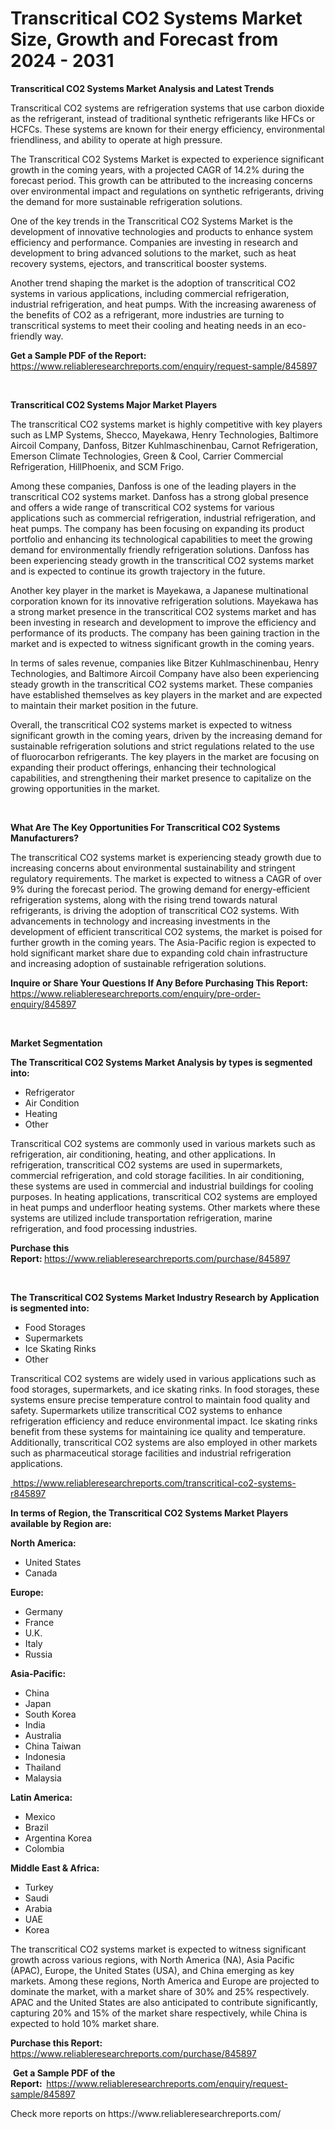 <p><h1>Transcritical CO2 Systems Market Size, Growth and Forecast from 2024 - 2031</h1></p><p><strong>Transcritical CO2 Systems Market Analysis and Latest Trends</strong></p>
<p><p>Transcritical CO2 systems are refrigeration systems that use carbon dioxide as the refrigerant, instead of traditional synthetic refrigerants like HFCs or HCFCs. These systems are known for their energy efficiency, environmental friendliness, and ability to operate at high pressure.</p><p>The Transcritical CO2 Systems Market is expected to experience significant growth in the coming years, with a projected CAGR of 14.2% during the forecast period. This growth can be attributed to the increasing concerns over environmental impact and regulations on synthetic refrigerants, driving the demand for more sustainable refrigeration solutions.</p><p>One of the key trends in the Transcritical CO2 Systems Market is the development of innovative technologies and products to enhance system efficiency and performance. Companies are investing in research and development to bring advanced solutions to the market, such as heat recovery systems, ejectors, and transcritical booster systems.</p><p>Another trend shaping the market is the adoption of transcritical CO2 systems in various applications, including commercial refrigeration, industrial refrigeration, and heat pumps. With the increasing awareness of the benefits of CO2 as a refrigerant, more industries are turning to transcritical systems to meet their cooling and heating needs in an eco-friendly way.</p></p>
<p><strong>Get a Sample PDF of the Report:&nbsp;</strong> <a href="https://www.reliableresearchreports.com/enquiry/request-sample/845897">https://www.reliableresearchreports.com/enquiry/request-sample/845897</a></p>
<p>&nbsp;</p>
<p><strong>Transcritical CO2 Systems Major Market Players</strong></p>
<p><p>The transcritical CO2 systems market is highly competitive with key players such as LMP Systems, Shecco, Mayekawa, Henry Technologies, Baltimore Aircoil Company, Danfoss, Bitzer Kuhlmaschinenbau, Carnot Refrigeration, Emerson Climate Technologies, Green & Cool, Carrier Commercial Refrigeration, HillPhoenix, and SCM Frigo. </p><p>Among these companies, Danfoss is one of the leading players in the transcritical CO2 systems market. Danfoss has a strong global presence and offers a wide range of transcritical CO2 systems for various applications such as commercial refrigeration, industrial refrigeration, and heat pumps. The company has been focusing on expanding its product portfolio and enhancing its technological capabilities to meet the growing demand for environmentally friendly refrigeration solutions. Danfoss has been experiencing steady growth in the transcritical CO2 systems market and is expected to continue its growth trajectory in the future.</p><p>Another key player in the market is Mayekawa, a Japanese multinational corporation known for its innovative refrigeration solutions. Mayekawa has a strong market presence in the transcritical CO2 systems market and has been investing in research and development to improve the efficiency and performance of its products. The company has been gaining traction in the market and is expected to witness significant growth in the coming years.</p><p>In terms of sales revenue, companies like Bitzer Kuhlmaschinenbau, Henry Technologies, and Baltimore Aircoil Company have also been experiencing steady growth in the transcritical CO2 systems market. These companies have established themselves as key players in the market and are expected to maintain their market position in the future.</p><p>Overall, the transcritical CO2 systems market is expected to witness significant growth in the coming years, driven by the increasing demand for sustainable refrigeration solutions and strict regulations related to the use of fluorocarbon refrigerants. The key players in the market are focusing on expanding their product offerings, enhancing their technological capabilities, and strengthening their market presence to capitalize on the growing opportunities in the market.</p></p>
<p>&nbsp;</p>
<p><strong>What Are The Key Opportunities For Transcritical CO2 Systems Manufacturers?</strong></p>
<p><p>The transcritical CO2 systems market is experiencing steady growth due to increasing concerns about environmental sustainability and stringent regulatory requirements. The market is expected to witness a CAGR of over 9% during the forecast period. The growing demand for energy-efficient refrigeration systems, along with the rising trend towards natural refrigerants, is driving the adoption of transcritical CO2 systems. With advancements in technology and increasing investments in the development of efficient transcritical CO2 systems, the market is poised for further growth in the coming years. The Asia-Pacific region is expected to hold significant market share due to expanding cold chain infrastructure and increasing adoption of sustainable refrigeration solutions.</p></p>
<p><strong>Inquire or Share Your Questions If Any Before Purchasing This Report:</strong> <a href="https://www.reliableresearchreports.com/enquiry/pre-order-enquiry/845897">https://www.reliableresearchreports.com/enquiry/pre-order-enquiry/845897</a></p>
<p>&nbsp;</p>
<p><strong>Market Segmentation</strong></p>
<p><strong>The Transcritical CO2 Systems Market Analysis by types is segmented into:</strong></p>
<p><ul><li>Refrigerator</li><li>Air Condition</li><li>Heating</li><li>Other</li></ul></p>
<p><p>Transcritical CO2 systems are commonly used in various markets such as refrigeration, air conditioning, heating, and other applications. In refrigeration, transcritical CO2 systems are used in supermarkets, commercial refrigeration, and cold storage facilities. In air conditioning, these systems are used in commercial and industrial buildings for cooling purposes. In heating applications, transcritical CO2 systems are employed in heat pumps and underfloor heating systems. Other markets where these systems are utilized include transportation refrigeration, marine refrigeration, and food processing industries.</p></p>
<p><strong>Purchase this Report:&nbsp;</strong><a href="https://www.reliableresearchreports.com/purchase/845897">https://www.reliableresearchreports.com/purchase/845897</a></p>
<p>&nbsp;</p>
<p><strong>The Transcritical CO2 Systems Market Industry Research by Application is segmented into:</strong></p>
<p><ul><li>Food Storages</li><li>Supermarkets</li><li>Ice Skating Rinks</li><li>Other</li></ul></p>
<p><p>Transcritical CO2 systems are widely used in various applications such as food storages, supermarkets, and ice skating rinks. In food storages, these systems ensure precise temperature control to maintain food quality and safety. Supermarkets utilize transcritical CO2 systems to enhance refrigeration efficiency and reduce environmental impact. Ice skating rinks benefit from these systems for maintaining ice quality and temperature. Additionally, transcritical CO2 systems are also employed in other markets such as pharmaceutical storage facilities and industrial refrigeration applications.</p></p>
<p><a href="https://www.reliableresearchreports.com/transcritical-co2-systems-r845897">&nbsp;https://www.reliableresearchreports.com/transcritical-co2-systems-r845897</a></p>
<p><strong>In terms of Region, the Transcritical CO2 Systems Market Players available by Region are:</strong></p>
<p>
    <p> <strong> North America: </strong>
        <ul>
            <li>United States</li>
            <li>Canada</li>
        </ul>
        </p> 
    <p> <strong> Europe: </strong>
        <ul>
            <li>Germany</li>
            <li>France</li>
            <li>U.K.</li>
            <li>Italy</li>
            <li>Russia</li>
        </ul>
        </p> 
    <p> <strong> Asia-Pacific: </strong>
        <ul>
            <li>China</li>
            <li>Japan</li>
            <li>South Korea</li>
            <li>India</li>
            <li>Australia</li>
            <li>China Taiwan</li>
            <li>Indonesia</li>
            <li>Thailand</li>
            <li>Malaysia</li>
        </ul>
        </p> 
    <p> <strong> Latin America: </strong>
        <ul>
            <li>Mexico</li>
            <li>Brazil</li>
            <li>Argentina Korea</li>
            <li>Colombia</li>
        </ul>
        </p> 
    <p> <strong> Middle East & Africa: </strong>
        <ul>
            <li>Turkey</li>
            <li>Saudi</li>
            <li>Arabia</li>
            <li>UAE</li>
            <li>Korea</li>
        </ul>
    </p>
    </p>
<p><p>The transcritical CO2 systems market is expected to witness significant growth across various regions, with North America (NA), Asia Pacific (APAC), Europe, the United States (USA), and China emerging as key markets. Among these regions, North America and Europe are projected to dominate the market, with a market share of 30% and 25% respectively. APAC and the United States are also anticipated to contribute significantly, capturing 20% and 15% of the market share respectively, while China is expected to hold 10% market share.</p></p>
<p><strong>Purchase this Report: </strong><a href="https://www.reliableresearchreports.com/purchase/845897">https://www.reliableresearchreports.com/purchase/845897</a></p>
<p>&nbsp;<strong>Get a Sample PDF of the Report:&nbsp;&nbsp;</strong><a href="https://www.reliableresearchreports.com/enquiry/request-sample/845897">https://www.reliableresearchreports.com/enquiry/request-sample/845897</a></p>
<p><strong></strong></p>
<p>Check more reports on https://www.reliableresearchreports.com/</p>